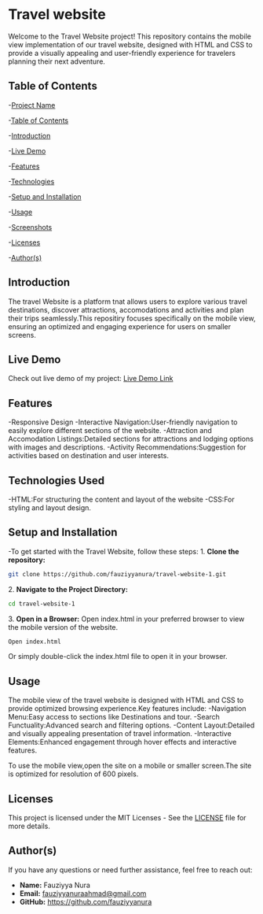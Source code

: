 # Travel website 
Welcome to the Travel Website project! This repository contains the mobile view implementation of our travel website, designed with HTML and CSS to provide a visually appealing and user-friendly experience for travelers planning their next adventure.


## Table of Contents
-[Project Name](#Project-Name)

-[Table of Contents](#Table-of-Contents)

-[Introduction](#Introduction)

-[Live Demo](#Live-Demo)

-[Features](#Features)

-[Technologies](#Technologies)

-[Setup and Installation](#Setup-and-Installation)

-[Usage](#Usage)

-[Screenshots](#Screenshots)

-[Licenses](#Licenses)

-[Author(s)](#authors)

## Introduction
The travel Website is a platform tnat allows users to explore various travel destinations, discover attractions, accomodations and activities and plan their trips seamlessly.This repositiry focuses specifically on the mobile view, ensuring an optimized and engaging experience for users on smaller screens.

## Live Demo
Check out live demo of my project: [Live Demo Link](https://travel-landing-app.onrender.com/)

## Features
-Responsive Design
-Interactive Navigation:User-friendly navigation to easily explore different sections of the website.
-Attraction and Accomodation Listings:Detailed sections for attractions and lodging options with images and descriptions.
-Activity Recommendations:Suggestion for activities based on destination and user interests.

## Technologies Used
-HTML:For structuring the content and layout of the website
-CSS:For styling and layout design.

## Setup and Installation
-To get started with the Travel Website, follow these steps:
1\. **Clone the repository:**

```sh
git clone https://github.com/fauziyyanura/travel-website-1.git

```

2\. **Navigate to the Project Directory:**

```sh
cd travel-website-1

```
3\. **Open in a Browser:**
Open index.html in your preferred browser to view the mobile version of the website.

```sh
Open index.html

```
Or simply double-click the index.html file to open it in your browser.

## Usage
The mobile view of the travel website is designed with HTML and CSS to provide optimized browsing experience.Key features include:
-Navigation Menu:Easy access to sections like Destinations and tour.
-Search Functuality:Advanced search and filtering options.
-Content Layout:Detailed and visually appealing presentation of travel information.
-Interactive Elements:Enhanced engagement through hover effects and interactive features.

To use the mobile view,open the site on a mobile or smaller screen.The site is optimized for resolution of 600 pixels.

## Licenses
This project is licensed under the MIT Licenses - See the [LICENSE](LICENSE) file for more details.

## Author(s)
If you have any questions or need further assistance, feel free to reach out:
- **Name:** Fauziyya Nura
- **Email:** fauziyyanuraahmad@gmail.com
- **GitHub:** https://github.com/fauziyyanura




